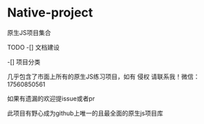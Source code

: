 # Native-project
原生JS项目集合

TODO
-[] 文档建设

-[] 项目分类



几乎包含了市面上所有的原生JS练习项目，如有 侵权 请联系我！微信：17560850561

如果有遗漏的欢迎提issue或者pr

此项目有野心成为github上唯一的且最全面的原生js项目库
